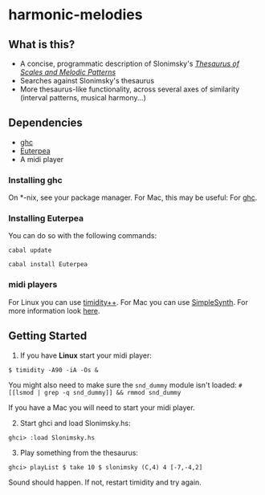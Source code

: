 # harmonic-melodies

## What is this?

* A concise, programmatic description of Slonimsky's [*Thesaurus of Scales and Melodic Patterns*](http://www.u.arizona.edu/~gross/Slonimsky/Thesaurus.of.Scales.And.Melodic.Patterns.Nicolas.Slonimsky.pdf)
* Searches against Slonimsky's thesaurus
* More thesaurus-like functionality, across several axes of similarity (interval patterns, musical harmony...)


## Dependencies
* [ghc]()
* [Euterpea](https://github.com/Euterpea/Euterpea)
* A midi player

### Installing ghc

On *-nix, see your package manager.  For Mac, this may be useful: For [ghc](http://ghcformacosx.github.io/).

### Installing Euterpea

You can do so with the following commands:

```
cabal update

cabal install Euterpea
```

### midi players

For Linux you can use [timidity++](http://timidity.sourceforge.net). For Mac you can use [SimpleSynth](http://notahat.com/simplesynth/). For more information look [here](https://github.com/Euterpea/Euterpea). 

## Getting Started

1. If you have <b>Linux</b> start your midi player:

  ```$ timidity -A90 -iA -Os &```

  You might also need to make sure the `snd_dummy` module isn't loaded:
  `# [[lsmod | grep -q snd_dummy]] && rmmod snd_dummy`
  
  If you have a Mac you will need to start your midi player.  

2. Start ghci and load Slonimsky.hs:

  ```ghci> :load Slonimsky.hs```

3. Play something from the thesaurus:

  ```ghci> playList $ take 10 $ slonimsky (C,4) 4 [-7,-4,2]```

  Sound should happen.  If not, restart timidity and try again.
